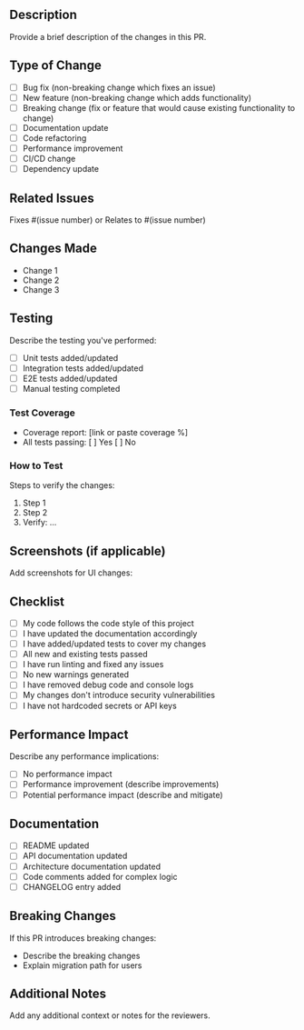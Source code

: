 ## Description
Provide a brief description of the changes in this PR.

## Type of Change
- [ ] Bug fix (non-breaking change which fixes an issue)
- [ ] New feature (non-breaking change which adds functionality)
- [ ] Breaking change (fix or feature that would cause existing functionality to change)
- [ ] Documentation update
- [ ] Code refactoring
- [ ] Performance improvement
- [ ] CI/CD change
- [ ] Dependency update

## Related Issues
Fixes #(issue number) or Relates to #(issue number)

## Changes Made
- Change 1
- Change 2
- Change 3

## Testing
Describe the testing you've performed:
- [ ] Unit tests added/updated
- [ ] Integration tests added/updated
- [ ] E2E tests added/updated
- [ ] Manual testing completed

### Test Coverage
- Coverage report: [link or paste coverage %]
- All tests passing: [ ] Yes [ ] No

### How to Test
Steps to verify the changes:
1. Step 1
2. Step 2
3. Verify: ...

## Screenshots (if applicable)
Add screenshots for UI changes:

## Checklist
- [ ] My code follows the code style of this project
- [ ] I have updated the documentation accordingly
- [ ] I have added/updated tests to cover my changes
- [ ] All new and existing tests passed
- [ ] I have run linting and fixed any issues
- [ ] No new warnings generated
- [ ] I have removed debug code and console logs
- [ ] My changes don't introduce security vulnerabilities
- [ ] I have not hardcoded secrets or API keys

## Performance Impact
Describe any performance implications:
- [ ] No performance impact
- [ ] Performance improvement (describe improvements)
- [ ] Potential performance impact (describe and mitigate)

## Documentation
- [ ] README updated
- [ ] API documentation updated
- [ ] Architecture documentation updated
- [ ] Code comments added for complex logic
- [ ] CHANGELOG entry added

## Breaking Changes
If this PR introduces breaking changes:
- Describe the breaking changes
- Explain migration path for users

## Additional Notes
Add any additional context or notes for the reviewers.
